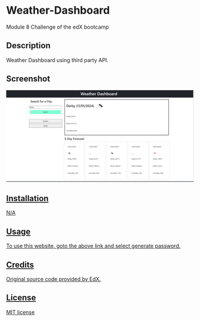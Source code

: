 # Weather-Dashboard
Module 8 Challenge of the edX bootcamp

## Description
Weather Dashboard using third party API. 

## Screenshot
<img src="assets/img/Screenshot.jpg" />

<a href="https://ph8tfunk.github.io/Weather-Dashboard/" />

## Installation
N/A

## Usage
To use this website, goto the above link and select generate password.

## Credits
Original source code provided by EdX.

## License
MIT license
